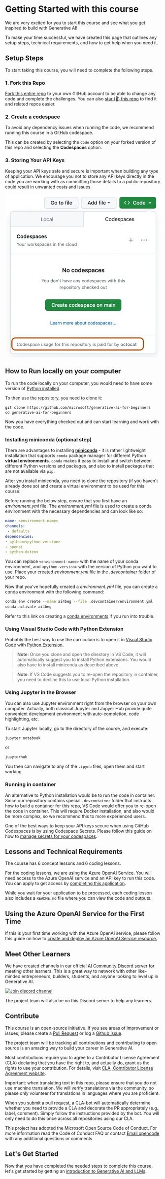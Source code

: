 # Getting Started with this course

We are very excited for you to start this course and see what you get inspired to build with Generative AI!

To make your time successful, we have created this page that outlines any setup steps, technical requirements, and how to get help when you need it.

## Setup Steps

To start taking this course, you will need to complete the following steps.

### 1. Fork this Repo

[Fork this entire repo](https://github.com/microsoft/generative-ai-for-beginners/fork?WT.mc_id=academic-105485-koreyst) to your own GitHub account to be able to change any code and complete the challenges. You can also [star (🌟) this repo](https://docs.github.com/en/get-started/exploring-projects-on-github/saving-repositories-with-stars?WT.mc_id=academic-105485-koreyst) to find it and related repos easier.

### 2. Create a codespace

To avoid any dependency issues when running the code, we recommend running this course in a GitHub codespace.

This can be created by selecting the `Code` option on your forked version of this repo and selecting the **Codespaces** option.

### 3. Storing Your API Keys

Keeping your API keys safe and secure is important when building any type of application. We encourage you not to store any API keys directly in the code you are working with as committing those details to a public repository could result in unwanted costs and issues.

![Dialog showing buttons to create a codespace](./images/who-will-pay.webp)

## How to Run locally on your computer

To run the code locally on your computer, you would need to have some version of [Python installed](https://www.python.org/downloads/).

To then use the repository, you need to clone it:

```shell
git clone https://github.com/microsoft/generative-ai-for-beginners
cd generative-ai-for-beginners
```

Now you have everything checked out and can start learning and work with the code.

### Installing miniconda (optional step)

There are advantages to installing  **[miniconda](https://conda.io/en/latest/miniconda.html)** - it is rather lightweight installation that supports `conda` package manager for different Python **virtual environments**. `conda` makes it easy to install and switch between different Python versions and packages, and also to install packages that are not available via `pip`.

After you install miniconda, you need to clone the repository (if you haven't already done so) and create a virtual environment to be used for this course:

Before running the below step, ensure that you first have an *environment.yml* file. The *environment.yml* file is used to create a conda environment with the necessary dependencies and can look like so:

```yml
name: <environment-name>
channels:  
 - defaults
dependencies:  
- python=<python-version>  
- openai  
- python-dotenv
```

You can replace `<environment-name>` with the name of your conda environment, and `<python-version>` with the version of Python you want to use. Place your created *environment.yml* file in the *.devcontainer* folder of your repo.

Now that you've hopefully created a *environment.yml* file, you can create a conda environment with the following command:


```bash
conda env create --name ai4beg --file .devcontainer/environment.yml
conda activate ai4beg
```

Refer to this link on creating a [conda environments](https://docs.conda.io/projects/conda/en/latest/user-guide/tasks/manage-environments.html) if you run into trouble.

### Using Visual Studio Code with Python Extension

Probably the best way to use the curriculum is to open it in [Visual Studio Code](http://code.visualstudio.com/?WT.mc_id=academic-77998-bethanycheum) with [Python Extension](https://marketplace.visualstudio.com/items?itemName=ms-python.python&WT.mc_id=academic-77998-bethanycheum).

> **Note**: Once you clone and open the directory in VS Code, it will automatically suggest you to install Python extensions. You would also have to install miniconda as described above.

> **Note**: If VS Code suggests you to re-open the repository in container, you need to decline this to use local Python installation. 

### Using Jupyter in the Browser

You can also use Jupyter environment right from the browser on your own computer. Actually, both classical Jupyter and Jupyer Hub provide quite convenient development environment with auto-completion, code highlighting, etc.

To start Jupyter locally, go to the directory of the course, and execute:

```bash
jupyter notebook
```

or

```bash
jupyterhub
```

You then can navigate to any of the `.ipynb` files, open them and start working.

### Running in container

An alternative to Python installation would be to run the code in container. Since our repository contains special `.devcontainer` folder that instructs how to build a container for this repo, VS Code would offer you to re-open the code in container. This will require Docker installation, and also would be more complex, so we recommend this to more experienced users.

One of the best ways to keep your API keys secure when using GitHub Codespaces is by using Codespace Secrets. Please follow this guide on how to [manage secrets for your codespaces](https://docs.github.com/en/codespaces/managing-your-codespaces/managing-secrets-for-your-codespaces?WT.mc_id=academic-105485-koreyst).

## Lessons and Technical Requirements

The course has 6 concept lessons and 6 coding lessons.

For the coding lessons, we are using the Azure OpenAI Service. You will need access to the Azure OpenAI service and an API key to run this code. You can apply to get access by [completing this application](https://customervoice.microsoft.com/Pages/ResponsePage.aspx?id=v4j5cvGGr0GRqy180BHbR7en2Ais5pxKtso_Pz4b1_xUOFA5Qk1UWDRBMjg0WFhPMkIzTzhKQ1dWNyQlQCN0PWcu&culture=en-us&country=us).

While you wait for your application to be processed, each coding lesson also includes a `README.md` file where you can view the code and outputs.

## Using the Azure OpenAI Service for the First Time

If this is your first time working with the Azure OpenAI service, please follow this guide on how to [create and deploy an Azure OpenAI Service resource.](https://learn.microsoft.com/azure/ai-services/openai/how-to/create-resource?pivots=web-portal&WT.mc_id=academic-105485-koreyst)

## Meet Other Learners

We have created channels in our official [AI Community Discord server](https://aka.ms/genai-discord) for meeting other learners. This is a great way to network with other like-minded entrepreneurs, builders, students, and anyone looking to level up in Generative AI.

[![Join discord channel](https://dcbadge.vercel.app/api/server/ByRwuEEgH4)](https://aka.ms/genai-discord)

The project team will also be on this Discord server to help any learners.

## Contribute

This course is an open-source initiative. If you see areas of improvement or issues, please create a [Pull Request](https://github.com/microsoft/generative-ai-for-beginners/pulls?WT.mc_id=academic-105485-koreyst) or log a [Github issue](https://github.com/microsoft/generative-ai-for-beginners/issues?WT.mc_id=academic-105485-koreyst).

The project team will be tracking all contributions and contributing to open source is an amazing way to build your career in Generative AI.

Most contributions require you to agree to a Contributor License Agreement (CLA) declaring that you have the right to, and actually do, grant us the rights to use your contribution. For details, visit [CLA, Contributor License Agreement website](https://cla.microsoft.com?WT.mc_id=academic-105485-koreyst).

Important: when translating text in this repo, please ensure that you do not use machine translation. We will verify translations via the community, so please only volunteer for translations in languages where you are proficient.

When you submit a pull request, a CLA-bot will automatically determine whether you need to provide a CLA and decorate the PR appropriately (e.g., label, comment). Simply follow the instructions provided by the bot. You will only need to do this once across all repositories using our CLA.

This project has adopted the Microsoft Open Source Code of Conduct. For more information read the Code of Conduct FAQ or contact [Email opencode](opencode@microsoft.com) with any additional questions or comments.

## Let's Get Started

Now that you have completed the needed steps to complete this course, let's get started by getting an [introduction to Generative AI and LLMs](../01-introduction-to-genai/README.md?WT.mc_id=academic-105485-koreyst).
